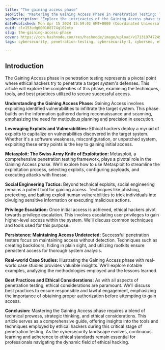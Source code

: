 ```yaml
---
title: "The gaining access phase"
seoTitle: "Mastering the Gaining Access Phase in Penetration Testing: Techniques,"
seoDescription: "Explore the intricacies of the Gaining Access phase in penetration testing, from exploiting vulnerabilities to leveraging tools like Metasploit"
datePublished: Mon Apr 15 2024 15:59:02 GMT+0000 (Coordinated Universal Time)
cuid: clv153udg000108l74ql02etx
slug: the-gaining-access-phase
cover: https://cdn.hashnode.com/res/hashnode/image/upload/v1713197472499/a11eb045-1283-4d32-82ba-ef70124151d2.jpeg
tags: cybersecurity, penetration-testing, cybersecurity-1, cybersec, ethicalhacking, metasploit, social-engineering

---
```


## Introduction

The Gaining Access phase in penetration testing represents a pivotal point where ethical hackers try to penetrate a target system's defenses. This article will explore the complexities of this phase, examining the techniques, tools, and best practices utilized to secure successful access.

**Understanding the Gaining Access Phase:** Gaining Access involves exploiting identified vulnerabilities to infiltrate the target system. This phase builds on the information gathered during reconnaissance and scanning, emphasizing the need for meticulous planning and precision in execution.

**Leveraging Exploits and Vulnerabilities:** Ethical hackers deploy a myriad of exploits to capitalize on vulnerabilities discovered in the target system. Whether it's a software weakness, misconfiguration, or unpatched system, exploiting these entry points is the key to gaining initial access.

**Metasploit: The Swiss Army Knife of Exploitation:** Metasploit, a comprehensive penetration testing framework, plays a pivotal role in the Gaining Access phase. We'll explore how to use Metasploit to streamline the exploitation process, selecting exploits, configuring payloads, and executing attacks with finesse.

**Social Engineering Tactics:** Beyond technical exploits, social engineering remains a potent tool for gaining access. Techniques like phishing, pretexting, and baiting exploit human vulnerabilities to trick individuals into divulging sensitive information or executing malicious actions.

**Privilege Escalation:** Once initial access is achieved, ethical hackers pivot towards privilege escalation. This involves escalating user privileges to gain higher-level access within the system. We'll discuss common techniques and tools used for this purpose.

**Persistence: Maintaining Access Undetected:** Successful penetration testers focus on maintaining access without detection. Techniques such as creating backdoors, hiding in plain sight, and utilizing rootkits ensure persistent access for thorough system analysis.

**Real-world Case Studies:** Illustrating the Gaining Access phase with real-world case studies provides valuable insights. We'll explore notable examples, analyzing the methodologies employed and the lessons learned.

**Best Practices and Ethical Considerations:** As with all aspects of penetration testing, ethical considerations are paramount. We'll discuss best practices to ensure responsible and lawful engagement, emphasizing the importance of obtaining proper authorization before attempting to gain access.

**Conclusion:** Mastering the Gaining Access phase requires a blend of technical prowess, strategic thinking, and ethical considerations. This article serves as a comprehensive guide, offering insights into the tools and techniques employed by ethical hackers during this critical stage of penetration testing. As the cybersecurity landscape evolves, continuous learning and adherence to ethical standards remain essential for professionals navigating the dynamic field of ethical hacking.